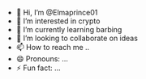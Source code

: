- 👋 Hi, I’m @Elmaprince01
- 👀 I’m interested in crypto 
- 🌱 I’m currently learning barbing
- 💞️ I’m looking to collaborate on ideas 
- 📫 How to reach me ..
- 😄 Pronouns: ...
- ⚡ Fun fact: ...

<!---
Elmaprince01/Elmaprince01 is a ✨ special ✨ repository because its `README.md` (this file) appears on your GitHub profile.
You can click the Preview link to take a look at your changes.
--->
